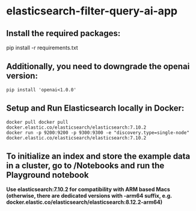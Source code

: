 # elasticsearch-filter-query-ai-app

## Install the required packages:

pip install -r requirements.txt

## Additionally, you need to downgrade the openai version:
    pip install 'openai<1.0.0'

## Setup and Run Elasticsearch locally in Docker:
    docker pull docker pull docker.elastic.co/elasticsearch/elasticsearch:7.10.2
    docker run -p 9200:9200 -p 9300:9300 -e "discovery.type=single-node" docker.elastic.co/elasticsearch/elasticsearch:7.10.2

## To initialize an index and store the example data in a cluster, go to /Notebooks and run the Playground notebook

**Use elasticsearch:7.10.2 for compatibility with ARM based Macs (otherwise, there are dedicated versions with -arm64 suffix, e.g. docker.elastic.co/elasticsearch/elasticsearch:8.12.2-arm64)**

